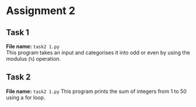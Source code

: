 # Assignment 2

## Task 1  
**File name:** `task2 1.py`  
This program takes an input and categorises it into odd or even by using the modulus (`%`) operation.  

## Task 2  
**File name:** `task2 1.py`
This program prints the sum of integers from 1 to 50 using a for loop.  
